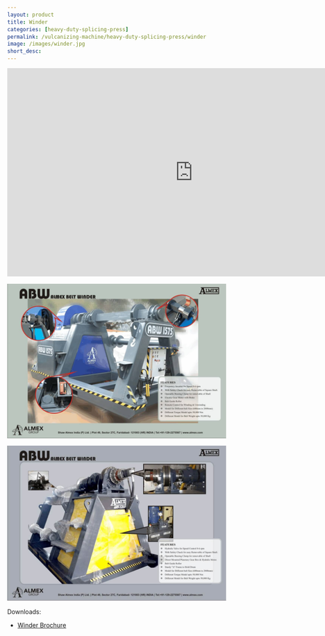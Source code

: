 ```yaml
---
layout: product
title: Winder
categories: [heavy-duty-splicing-press]
permalink: /vulcanizing-machine/heavy-duty-splicing-press/winder
image: /images/winder.jpg
short_desc:
---
```


<iframe width="853" height="480" src="https://www.youtube.com/embed/g6xnDwMLVSA" frameborder="0" allow="accelerometer; autoplay; encrypted-media; gyroscope; picture-in-picture" allowfullscreen></iframe>

![](/images/winder_electric.jpg)

![](/images/winder_hydralic.jpg)

Downloads:
- [Winder Brochure](/brochures/winderSPACIL_A4.pdf)
